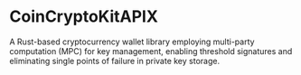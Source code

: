 # CoinCryptoKitAPIX
A Rust-based cryptocurrency wallet library employing multi-party computation (MPC) for key management, enabling threshold signatures and eliminating single points of failure in private key storage.
